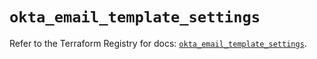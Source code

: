 # `okta_email_template_settings`

Refer to the Terraform Registry for docs: [`okta_email_template_settings`](https://registry.terraform.io/providers/okta/okta/4.19.0/docs/resources/email_template_settings).
